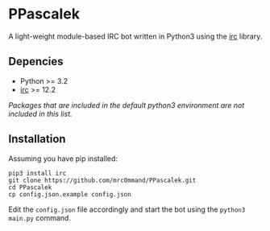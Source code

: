 # PPascalek

A light-weight module-based IRC bot written in Python3 using the [irc](https://bitbucket.org/jaraco/irc/) library.

## Depencies
* Python >= 3.2
* [irc](https://bitbucket.org/jaraco/irc/) >= 12.2

_Packages that are included in the default python3 environment are not included in this list._

## Installation
Assuming you have pip installed:
```
pip3 install irc
git clone https://github.com/mrc0mmand/PPascalek.git
cd PPascalek
cp config.json.example config.json
```
Edit the `config.json` file accordingly and start the bot using the `python3 main.py` command.



